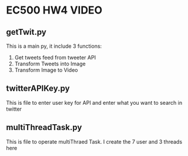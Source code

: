 # EC500 HW4 VIDEO

## getTwit.py

This is a main py, it include 3 functions:
1. Get tweets feed from tweeter API
2. Transform Tweets into Image
3. Transform Image to Video

## twitterAPIKey.py

This is file to enter user key for API and enter what you want to search in twitter

## multiThreadTask.py

This is file to operate multiThraed Task.
I create the 7 user and 3 threads here


